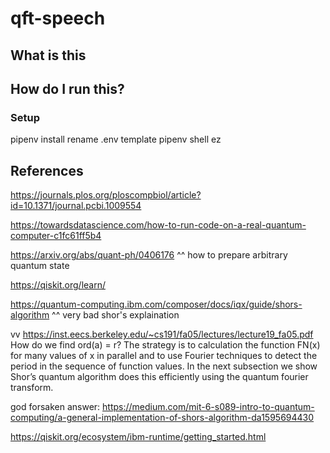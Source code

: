 # qft-speech
## What is this

## How do I run this?
### Setup
pipenv install
rename .env template
pipenv shell
ez



## References
https://journals.plos.org/ploscompbiol/article?id=10.1371/journal.pcbi.1009554

https://towardsdatascience.com/how-to-run-code-on-a-real-quantum-computer-c1fc61ff5b4

https://arxiv.org/abs/quant-ph/0406176
^^ how to prepare arbitrary quantum state

https://qiskit.org/learn/

https://quantum-computing.ibm.com/composer/docs/iqx/guide/shors-algorithm
^^ very bad shor's explaination

vv
https://inst.eecs.berkeley.edu/~cs191/fa05/lectures/lecture19_fa05.pdf
How do we find ord(a) = r? The strategy is to calculation the function FN(x) for many values of x in parallel
and to use Fourier techniques to detect the period in the sequence of function values. In the next subsection
we show Shor’s quantum algorithm does this efficiently using the quantum fourier transform.

god forsaken answer:
https://medium.com/mit-6-s089-intro-to-quantum-computing/a-general-implementation-of-shors-algorithm-da1595694430

https://qiskit.org/ecosystem/ibm-runtime/getting_started.html
